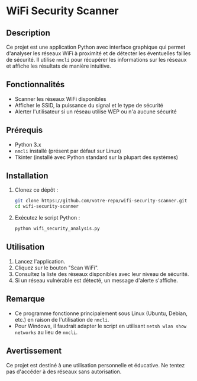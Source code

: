 # WiFi Security Scanner

## Description
Ce projet est une application Python avec interface graphique qui permet d'analyser les réseaux WiFi à proximité et de détecter les éventuelles failles de sécurité. Il utilise `nmcli` pour récupérer les informations sur les réseaux et affiche les résultats de manière intuitive.

## Fonctionnalités
- Scanner les réseaux WiFi disponibles
- Afficher le SSID, la puissance du signal et le type de sécurité
- Alerter l'utilisateur si un réseau utilise WEP ou n'a aucune sécurité

## Prérequis
- Python 3.x
- `nmcli` installé (présent par défaut sur Linux)
- Tkinter (installé avec Python standard sur la plupart des systèmes)

## Installation
1. Clonez ce dépôt :
   ```sh
   git clone https://github.com/votre-repo/wifi-security-scanner.git
   cd wifi-security-scanner
   ```
2. Exécutez le script Python :
   ```sh
   python wifi_security_analysis.py
   ```

## Utilisation
1. Lancez l'application.
2. Cliquez sur le bouton "Scan WiFi".
3. Consultez la liste des réseaux disponibles avec leur niveau de sécurité.
4. Si un réseau vulnérable est détecté, un message d'alerte s'affiche.

## Remarque
- Ce programme fonctionne principalement sous Linux (Ubuntu, Debian, etc.) en raison de l'utilisation de `nmcli`.
- Pour Windows, il faudrait adapter le script en utilisant `netsh wlan show networks` au lieu de `nmcli`.

## Avertissement
Ce projet est destiné à une utilisation personnelle et éducative. Ne tentez pas d'accéder à des réseaux sans autorisation.

